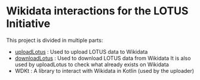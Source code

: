 # Wikidata interactions for the LOTUS Initiative

This project is divided in multiple parts:

- [uploadLotus](uploadLotus/README.md) : Used to upload LOTUS data to Wikidata
- [downloadLotus](downloadLotus/README.md) : Used to download LOTUS data from Wikidata
  It is also used by uploadLotus to check what already exists on Wikidata
- WDKt : A library to interact with Wikidata in Kotlin (used by the uploader)
